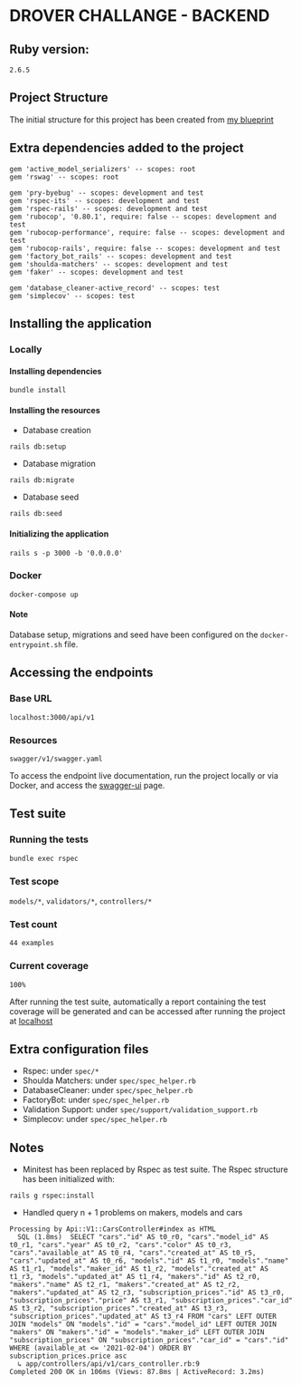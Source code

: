 # DROVER CHALLANGE - BACKEND

## Ruby version:
`2.6.5`

## Project Structure

The initial structure for this project has been created from [my blueprint](https://github.com/raphaeloneves/rails-scaffold)

## Extra dependencies added to the project
```
gem 'active_model_serializers' -- scopes: root
gem 'rswag' -- scopes: root

gem 'pry-byebug' -- scopes: development and test
gem 'rspec-its' -- scopes: development and test
gem 'rspec-rails' -- scopes: development and test
gem 'rubocop', '0.80.1', require: false -- scopes: development and test
gem 'rubocop-performance', require: false -- scopes: development and test
gem 'rubocop-rails', require: false -- scopes: development and test
gem 'factory_bot_rails' -- scopes: development and test
gem 'shoulda-matchers' -- scopes: development and test
gem 'faker' -- scopes: development and test

gem 'database_cleaner-active_record' -- scopes: test
gem 'simplecov' -- scopes: test
```

## Installing the application

### Locally

#### Installing dependencies

```
bundle install
```

#### Installing the resources

- Database creation

```
rails db:setup
```

- Database migration

```
rails db:migrate
```

- Database seed

```
rails db:seed
```

#### Initializing the application

```
rails s -p 3000 -b '0.0.0.0'
```

### Docker

```
docker-compose up
```

#### Note

Database setup, migrations and seed have been configured on the `docker-entrypoint.sh` file.

## Accessing the endpoints

### Base URL

`localhost:3000/api/v1`

### Resources

```
swagger/v1/swagger.yaml
```

To access the endpoint live documentation, run the project locally or via Docker, and access the [swagger-ui](http://localhost:3000/api-docs) page.

## Test suite

### Running the tests

```
bundle exec rspec
```

### Test scope

`models/*`, `validators/*`, `controllers/*`

### Test count

`44 examples`

### Current coverage

`100%`

After running the test suite, automatically a report containing the test coverage will be generated and can be accessed after running the project at [localhost](http://localhost:3000/coverage/index.html#_AllFiles)

## Extra configuration files

- Rspec: under `spec/*`
- Shoulda Matchers: under `spec/spec_helper.rb`
- DatabaseCleaner: under `spec/spec_helper.rb`
- FactoryBot: under `spec/spec_helper.rb`
- Validation Support: under `spec/support/validation_support.rb`
- Simplecov: under `spec/spec_helper.rb`


## Notes

- Minitest has been replaced by Rspec as test suite. The Rspec structure has been initialized with:
```
rails g rspec:install
```

- Handled query n + 1 problems on makers, models and cars

```
Processing by Api::V1::CarsController#index as HTML
  SQL (1.8ms)  SELECT "cars"."id" AS t0_r0, "cars"."model_id" AS t0_r1, "cars"."year" AS t0_r2, "cars"."color" AS t0_r3, "cars"."available_at" AS t0_r4, "cars"."created_at" AS t0_r5, "cars"."updated_at" AS t0_r6, "models"."id" AS t1_r0, "models"."name" AS t1_r1, "models"."maker_id" AS t1_r2, "models"."created_at" AS t1_r3, "models"."updated_at" AS t1_r4, "makers"."id" AS t2_r0, "makers"."name" AS t2_r1, "makers"."created_at" AS t2_r2, "makers"."updated_at" AS t2_r3, "subscription_prices"."id" AS t3_r0, "subscription_prices"."price" AS t3_r1, "subscription_prices"."car_id" AS t3_r2, "subscription_prices"."created_at" AS t3_r3, "subscription_prices"."updated_at" AS t3_r4 FROM "cars" LEFT OUTER JOIN "models" ON "models"."id" = "cars"."model_id" LEFT OUTER JOIN "makers" ON "makers"."id" = "models"."maker_id" LEFT OUTER JOIN "subscription_prices" ON "subscription_prices"."car_id" = "cars"."id" WHERE (available_at <= '2021-02-04') ORDER BY subscription_prices.price asc
  ↳ app/controllers/api/v1/cars_controller.rb:9
Completed 200 OK in 106ms (Views: 87.8ms | ActiveRecord: 3.2ms)
```